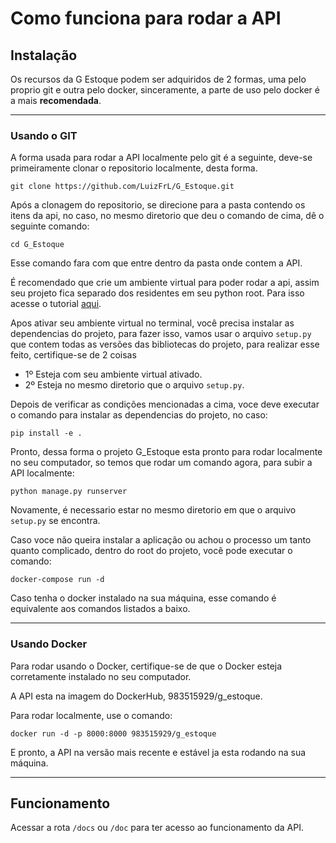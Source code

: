 # Como funciona para rodar a API
## Instalação
Os recursos da G Estoque podem ser adquiridos de 2 formas, uma pelo proprio git e outra pelo 
docker, sinceramente, a parte de uso pelo docker é a mais **recomendada**.

--- 

### Usando o GIT
A forma usada para rodar a API localmente pelo git é a seguinte, deve-se primeiramente
clonar o repositorio localmente, desta forma.

`git clone https://github.com/LuizFrL/G_Estoque.git`

Após a clonagem do repositorio, se direcione para a pasta contendo os itens da api,
no caso, no mesmo diretorio que deu o comando de cima, dê o seguinte comando:

`cd G_Estoque`

Esse comando fara com que entre dentro da pasta onde contem a API.

É recomendado que crie um ambiente virtual para poder rodar a api, 
assim seu projeto fica separado dos residentes em seu python root. Para isso
acesse o tutorial [aqui](https://docs.python.org/pt-br/3/tutorial/venv.html).

Apos ativar seu ambiente virtual no terminal, você precisa instalar as dependencias do
projeto, para fazer isso, vamos usar o arquivo `setup.py` que contem todas as 
versões das bibliotecas do projeto, para realizar esse feito, certifique-se de 2 coisas
- 1º Esteja com seu ambiente virtual ativado.
- 2º Esteja no mesmo diretorio que o arquivo `setup.py`.

Depois de verificar as condições mencionadas a cima, voce deve executar o comando para 
instalar as dependencias do projeto, no caso:

`pip install -e .`

Pronto, dessa forma o projeto G_Estoque esta pronto para rodar localmente no seu computador,
so temos que rodar um comando agora, para subir a API localmente:

`python manage.py runserver`


Novamente, é necessario estar no mesmo diretorio em que o arquivo `setup.py`
se encontra.

Caso voce não queira instalar a aplicação ou achou o processo um tanto quanto complicado, dentro 
do root do projeto, você pode executar o comando:

`docker-compose run -d` 

Caso tenha o docker instalado na sua máquina, esse comando é equivalente aos comandos 
listados a baixo.

---
### Usando Docker

Para rodar usando o Docker, certifique-se de que o Docker esteja corretamente instalado no
seu computador.

A API esta na imagem do DockerHub, 983515929/g_estoque.

Para rodar localmente, use o comando:

`docker run -d -p 8000:8000 983515929/g_estoque`

E pronto, a API na versão mais recente e estável ja esta rodando na sua máquina.

---

## Funcionamento

Acessar a rota `/docs` ou `/doc` para ter acesso ao funcionamento da
API. 